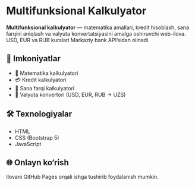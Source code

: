 # Multifunksional Kalkulyator

**Multifunksional kalkulyator** — matematika amallari, kredit hisoblash, sana farqini aniqlash va valyuta konvertatsiyasini amalga oshiruvchi web-ilova. USD, EUR va RUB kurslari Markaziy bank API’sidan olinadi.

## 🚀 Imkoniyatlar
- 🧮 Matematika kalkulyatori  
- 💳 Kredit kalkulyatori  
- 📅 Sana farqi kalkulyatori  
- 💱 Valyuta konvertori (USD, EUR, RUB → UZS)

## 🛠 Texnologiyalar
- HTML  
- CSS (Bootstrap 5)  
- JavaScript  

## 🌐 Onlayn ko‘rish
Ilovani GitHub Pages orqali ishga tushirib foydalanish mumkin.

